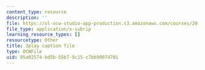 ```yaml
---
content_type: resource
description: ''
file: https://ol-ocw-studio-app-production.s3.amazonaws.com/courses/20-219-becoming-the-next-bill-nye-writing-and-hosting-the-educational-show-january-iap-2015/95a02574bd5b55b79c15c7bb90074701_M_WIXYqkbdc.vtt
file_type: application/x-subrip
learning_resource_types: []
resourcetype: Other
title: 3play caption file
type: OCWFile
uid: 95a02574-bd5b-55b7-9c15-c7bb90074701
---
```


